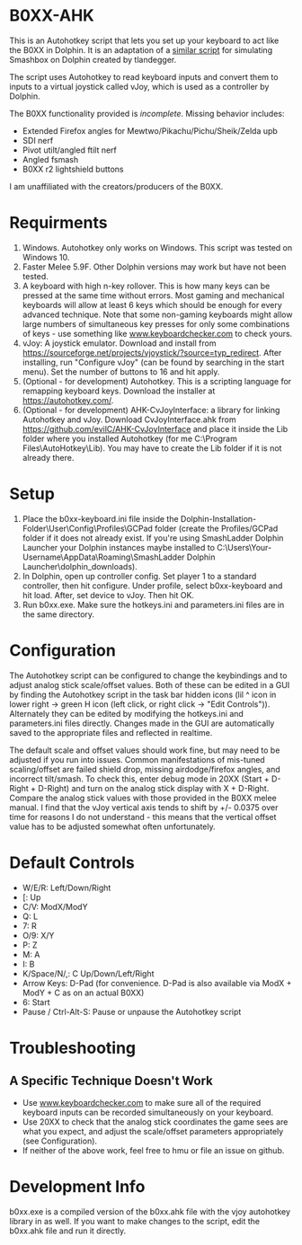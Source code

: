 # B0XX-AHK

This is an Autohotkey script that lets you set up your keyboard to act like the B0XX in Dolphin. It is an adaptation of a [similar script](github.com/tlandegger/smashbox-AHK) for simulating Smashbox on Dolphin created by tlandegger.

The script uses Autohotkey to read keyboard inputs and convert them to inputs to a virtual joystick called vJoy, which is used as a controller by Dolphin.

The B0XX functionality provided is *incomplete*. Missing behavior includes:

* Extended Firefox angles for Mewtwo/Pikachu/Pichu/Sheik/Zelda upb
* SDI nerf
* Pivot utilt/angled ftilt nerf
* Angled fsmash
* B0XX r2 lightshield buttons

I am unaffiliated with the creators/producers of the B0XX. 

# Requirments
1. Windows. Autohotkey only works on Windows. This script was tested on Windows 10.
2. Faster Melee 5.9F. Other Dolphin versions may work but have not been tested.
3. A keyboard with high n-key rollover. This is how many keys can be pressed at the same time without errors. Most gaming and mechanical keyboards will allow at least 6 keys which should be enough for every advanced technique. Note that some non-gaming keyboards might allow large numbers of simultaneous key presses for only some combinations of keys - use something like www.keyboardchecker.com to check yours.
4. vJoy: A joystick emulator. Download and install from https://sourceforge.net/projects/vjoystick/?source=typ_redirect. After installing, run "Configure vJoy" (can be found by searching in the start menu). Set the number of buttons to 16 and hit apply.
5. (Optional - for development) Autohotkey. This is a scripting language for remapping keyboard keys. Download the installer at https://autohotkey.com/.
6. (Optional - for development) AHK-CvJoyInterface: a library for linking Autohotkey and vJoy. Download CvJoyInterface.ahk from https://github.com/evilC/AHK-CvJoyInterface and place it inside the Lib folder where you installed Autohotkey (for me C:\Program Files\AutoHotkey\Lib). You may have to create the Lib folder if it is not already there. 

# Setup
1. Place the b0xx-keyboard.ini file inside the Dolphin-Installation-Folder\User\Config\Profiles\GCPad folder (create the Profiles/GCPad folder if it does not already exist. If you're using SmashLadder Dolphin Launcher your Dolphin instances maybe installed to C:\Users\Your-Username\AppData\Roaming\SmashLadder Dolphin Launcher\dolphin_downloads).
2. In Dolphin, open up controller config. Set player 1 to a standard controller, then hit configure. Under profile, select b0xx-keyboard and hit load. After, set device to vJoy. Then hit OK.
3. Run b0xx.exe. Make sure the hotkeys.ini and parameters.ini files are in the same directory.

# Configuration

The Autohotkey script can be configured to change the keybindings and to adjust analog stick scale/offset values. Both of these can be edited in a GUI by finding the Autohotkey script in the task bar hidden icons (lil ^ icon in lower right -> green H icon (left click, or right click -> "Edit Controls")). Alternately they can be edited by modifying the hotkeys.ini and parameters.ini files directly. Changes made in the GUI are automatically saved to the appropriate files and reflected in realtime.

The default scale and offset values should work fine, but may need to be adjusted if you run into issues. Common manifestations of mis-tuned scaling/offset are failed shield drop, missing airdodge/firefox angles, and incorrect tilt/smash. To check this, enter debug mode in 20XX (Start + D-Right + D-Right) and turn on the analog stick display with X + D-Right. Compare the analog stick values with those provided in the B0XX melee manual. I find that the vJoy vertical axis tends to shift by +/- 0.0375 over time for reasons I do not understand - this means that the vertical offset value has to be adjusted somewhat often unfortunately.

# Default Controls
* W/E/R: Left/Down/Right
* [: Up
* C/V: ModX/ModY
* Q: L
* 7: R
* O/9: X/Y
* P: Z
* M: A
* I: B
* K/Space/N/,: C Up/Down/Left/Right
* Arrow Keys: D-Pad (for convenience. D-Pad is also available via ModX + ModY + C as on an actual B0XX)
* 6: Start
* Pause / Ctrl-Alt-S: Pause or unpause the Autohotkey script

# Troubleshooting

## A Specific Technique Doesn't Work
* Use www.keyboardchecker.com to make sure all of the required keyboard inputs can be recorded simultaneously on your keyboard.
* Use 20XX to check that the analog stick coordinates the game sees are what you expect, and adjust the scale/offset parameters appropriately (see Configuration).
* If neither of the above work, feel free to hmu or file an issue on github.

# Development Info

b0xx.exe is a compiled version of the b0xx.ahk file with the vjoy autohotkey library in as well. If you want to make changes to the script, edit the b0xx.ahk file and run it directly. 
